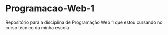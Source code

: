 # Programacao-Web-1
Repositório para a disciplina de Programação Web 1 que estou cursando no curso técnico da minha escola
